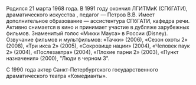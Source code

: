 Родился 21 марта 1968 года. В 1991 году окончил ЛГИТМиК (СПбГАТИ), драматического искусства , педагог — Петров В.В. Имеет дополнительное образование — ассистентура СПбГАТИ, кафедра речи. Активно снимается в кино и принимает участие в дубляже зарубежных фильмов. Знаменитый голос «Микки Мауса» в России (Disney). Озвучание фильмов и мультфильмов: «Тачки» (2006), «Сезон охоты 2» (2008), «Три икса 2» (2005), «Сокровище нации» (2004), «Человек паук 2» (2004), «Послезавтра» (2004), «Плохие парни 2» (2003), «Пункт назначения» (2000), "Люди в черном 3".


С 1990 года актер Санкт-Петербургского государственного драматического театра «Комедианты».